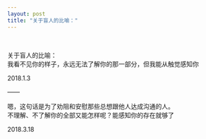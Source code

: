 ```yaml
---
layout: post
title: "关于盲人的比喻："
---
```


  
&nbsp;
&nbsp;


关于盲人的比喻：
<br>我看不见你的样子，永远无法了解你的那一部分，但我能从触觉感知你

2018.1.3

——

嗯，这句话是为了劝阻和安慰那些总想跟他人达成沟通的人。
<br>不理解、不了解你的全部又能怎样呢？能感知你的存在就够了

2018.3.18
